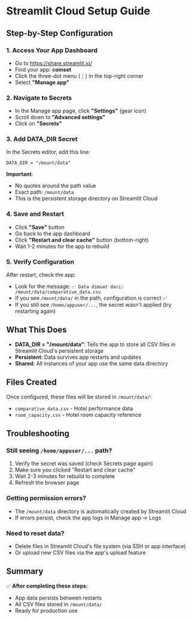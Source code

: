 # Streamlit Cloud Setup Guide

## Step-by-Step Configuration

### 1. Access Your App Dashboard
- Go to https://share.streamlit.io/
- Find your app: **comset**
- Click the three-dot menu (⋮) in the top-right corner
- Select **"Manage app"**

### 2. Navigate to Secrets
- In the Manage app page, click **"Settings"** (gear icon)
- Scroll down to **"Advanced settings"**
- Click on **"Secrets"**

### 3. Add DATA_DIR Secret
In the Secrets editor, add this line:

```
DATA_DIR = "/mount/data"
```

**Important**: 
- No quotes around the path value
- Exact path: `/mount/data`
- This is the persistent storage directory on Streamlit Cloud

### 4. Save and Restart
- Click **"Save"** button
- Go back to the app dashboard
- Click **"Restart and clear cache"** button (bottom-right)
- Wait 1-2 minutes for the app to rebuild

### 5. Verify Configuration
After restart, check the app:
- Look for the message: `✅ Data dimuat dari: /mount/data/comparative_data.csv`
- If you see `/mount/data/` in the path, configuration is correct ✅
- If you still see `/home/appuser/...`, the secret wasn't applied (try restarting again)

## What This Does

- **DATA_DIR = "/mount/data"**: Tells the app to store all CSV files in Streamlit Cloud's persistent storage
- **Persistent**: Data survives app restarts and updates
- **Shared**: All instances of your app use the same data directory

## Files Created

Once configured, these files will be stored in `/mount/data/`:
- `comparative_data.csv` - Hotel performance data
- `room_capacity.csv` - Hotel room capacity reference

## Troubleshooting

### Still seeing `/home/appuser/...` path?
1. Verify the secret was saved (check Secrets page again)
2. Make sure you clicked "Restart and clear cache"
3. Wait 2-3 minutes for rebuild to complete
4. Refresh the browser page

### Getting permission errors?
- The `/mount/data` directory is automatically created by Streamlit Cloud
- If errors persist, check the app logs in Manage app → Logs

### Need to reset data?
- Delete files in Streamlit Cloud's file system (via SSH or app interface)
- Or upload new CSV files via the app's upload feature

## Summary

✅ **After completing these steps:**
- App data persists between restarts
- All CSV files stored in `/mount/data/`
- Ready for production use

